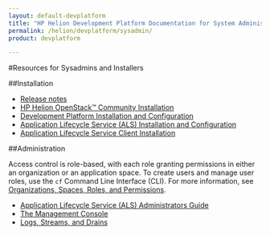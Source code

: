 ```yaml
---
layout: default-devplatform
title: "HP Helion Development Platform Documentation for System Administrators"
permalink: /helion/devplatform/sysadmin/
product: devplatform

---
```

#Resources for Sysadmins and Installers <a name="sysadmin"></a>

##Installation

* [Release notes](/helion/devplatform/community/release-notes/)
* [HP Helion OpenStack&trade; Community Installation](https://docs.hpcloud.com/helion/community/install-virtual/)
* [Development Platform Installation and Configuration](/helion/devplatform/community/install-dev-platform/)
* [Application Lifecycle Service (ALS) Installation and Configuration](/helion/devplatform/community/install-als/)
* [Application Lifecycle Service Client Installation](/als/v1/user/quick-start/#helion-client)

##Administration

Access control is role-based, with each role granting permissions in either an organization or an application space. To create users and manage user roles, use the  `cf` Command Line Interface (CLI). For more information, see [Organizations, Spaces, Roles, and Permissions](http://docs.cloudfoundry.org/concepts/roles.html).

* [Application Lifecycle Service (ALS) Administrators Guide](/als/v1/admin/)
* [The Management Console](/als/v1/user/console/)
* [Logs, Streams, and Drains](/als/v1/user/deploy/app-logs/)